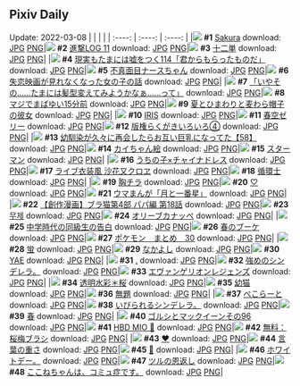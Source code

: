 ## Pixiv Daily
Update: 2022-03-08
|      |      |      |
| :----: | :----: | :----: |
|![](https://pixiv.microyu.workers.dev/c/240x480/img-master/img/2022/03/06/01/16/59/96707717_p0_master1200.jpg) **#1** [Sakura](https://www.pixiv.net/artworks/96707717) download: [JPG](https://pixiv.microyu.workers.dev/img-original/img/2022/03/06/01/16/59/96707717_p0.jpg) [PNG](https://pixiv.microyu.workers.dev/img-original/img/2022/03/06/01/16/59/96707717_p0.png)|![](https://pixiv.microyu.workers.dev/c/240x480/img-master/img/2022/03/06/12/22/16/96715459_p0_master1200.jpg) **#2** [進撃LOG 11](https://www.pixiv.net/artworks/96715459) download: [JPG](https://pixiv.microyu.workers.dev/img-original/img/2022/03/06/12/22/16/96715459_p0.jpg) [PNG](https://pixiv.microyu.workers.dev/img-original/img/2022/03/06/12/22/16/96715459_p0.png)|![](https://pixiv.microyu.workers.dev/c/240x480/img-master/img/2022/03/07/17/59/03/96746500_p0_master1200.jpg) **#3** [十二単](https://www.pixiv.net/artworks/96746500) download: [JPG](https://pixiv.microyu.workers.dev/img-original/img/2022/03/07/17/59/03/96746500_p0.jpg) [PNG](https://pixiv.microyu.workers.dev/img-original/img/2022/03/07/17/59/03/96746500_p0.png)|
|![](https://pixiv.microyu.workers.dev/c/240x480/img-master/img/2022/03/06/18/00/09/96722314_p0_master1200.jpg) **#4** [現実もたまには嘘をつく114「君からもらったものだ」](https://www.pixiv.net/artworks/96722314) download: [JPG](https://pixiv.microyu.workers.dev/img-original/img/2022/03/06/18/00/09/96722314_p0.jpg) [PNG](https://pixiv.microyu.workers.dev/img-original/img/2022/03/06/18/00/09/96722314_p0.png)|![](https://pixiv.microyu.workers.dev/c/240x480/img-master/img/2022/03/06/00/00/06/96705374_p0_master1200.jpg) **#5** [不真面目ナースちゃん](https://www.pixiv.net/artworks/96705374) download: [JPG](https://pixiv.microyu.workers.dev/img-original/img/2022/03/06/00/00/06/96705374_p0.jpg) [PNG](https://pixiv.microyu.workers.dev/img-original/img/2022/03/06/00/00/06/96705374_p0.png)|![](https://pixiv.microyu.workers.dev/c/240x480/img-master/img/2022/03/06/01/18/33/96707754_p0_master1200.jpg) **#6** [失恋映画が見れなくなった女の子の話](https://www.pixiv.net/artworks/96707754) download: [JPG](https://pixiv.microyu.workers.dev/img-original/img/2022/03/06/01/18/33/96707754_p0.jpg) [PNG](https://pixiv.microyu.workers.dev/img-original/img/2022/03/06/01/18/33/96707754_p0.png)|
|![](https://pixiv.microyu.workers.dev/c/240x480/img-master/img/2022/03/07/08/09/33/96739262_p0_master1200.jpg) **#7** [「いやその……たまには髪型変えてみようかなぁ……って」](https://www.pixiv.net/artworks/96739262) download: [JPG](https://pixiv.microyu.workers.dev/img-original/img/2022/03/07/08/09/33/96739262_p0.jpg) [PNG](https://pixiv.microyu.workers.dev/img-original/img/2022/03/07/08/09/33/96739262_p0.png)|![](https://pixiv.microyu.workers.dev/c/240x480/img-master/img/2022/03/06/00/00/35/96705519_p0_master1200.jpg) **#8** [マジでまばゆい15分前](https://www.pixiv.net/artworks/96705519) download: [JPG](https://pixiv.microyu.workers.dev/img-original/img/2022/03/06/00/00/35/96705519_p0.jpg) [PNG](https://pixiv.microyu.workers.dev/img-original/img/2022/03/06/00/00/35/96705519_p0.png)|![](https://pixiv.microyu.workers.dev/c/240x480/img-master/img/2022/03/07/00/00/14/96733021_p0_master1200.jpg) **#9** [夏とひまわりと麦わら帽子の彼女](https://www.pixiv.net/artworks/96733021) download: [JPG](https://pixiv.microyu.workers.dev/img-original/img/2022/03/07/00/00/14/96733021_p0.jpg) [PNG](https://pixiv.microyu.workers.dev/img-original/img/2022/03/07/00/00/14/96733021_p0.png)|
|![](https://pixiv.microyu.workers.dev/c/240x480/img-master/img/2022/03/07/00/00/30/96733090_p0_master1200.jpg) **#10** [IRIS](https://www.pixiv.net/artworks/96733090) download: [JPG](https://pixiv.microyu.workers.dev/img-original/img/2022/03/07/00/00/30/96733090_p0.jpg) [PNG](https://pixiv.microyu.workers.dev/img-original/img/2022/03/07/00/00/30/96733090_p0.png)|![](https://pixiv.microyu.workers.dev/c/240x480/img-master/img/2022/03/06/20/30/01/96726214_p0_master1200.jpg) **#11** [春空ゼリー](https://www.pixiv.net/artworks/96726214) download: [JPG](https://pixiv.microyu.workers.dev/img-original/img/2022/03/06/20/30/01/96726214_p0.jpg) [PNG](https://pixiv.microyu.workers.dev/img-original/img/2022/03/06/20/30/01/96726214_p0.png)|![](https://pixiv.microyu.workers.dev/c/240x480/img-master/img/2022/03/06/14/14/30/96717605_p0_master1200.jpg) **#12** [版権らくがきいろいろ④](https://www.pixiv.net/artworks/96717605) download: [JPG](https://pixiv.microyu.workers.dev/img-original/img/2022/03/06/14/14/30/96717605_p0.jpg) [PNG](https://pixiv.microyu.workers.dev/img-original/img/2022/03/06/14/14/30/96717605_p0.png)|
|![](https://pixiv.microyu.workers.dev/c/240x480/img-master/img/2022/03/07/00/01/00/96733144_p0_master1200.jpg) **#13** [幼馴染が久々に再会したらお互い巨乳になってた【58】](https://www.pixiv.net/artworks/96733144) download: [JPG](https://pixiv.microyu.workers.dev/img-original/img/2022/03/07/00/01/00/96733144_p0.jpg) [PNG](https://pixiv.microyu.workers.dev/img-original/img/2022/03/07/00/01/00/96733144_p0.png)|![](https://pixiv.microyu.workers.dev/c/240x480/img-master/img/2022/03/06/21/31/50/96728223_p0_master1200.jpg) **#14** [カイちゃん絵](https://www.pixiv.net/artworks/96728223) download: [JPG](https://pixiv.microyu.workers.dev/img-original/img/2022/03/06/21/31/50/96728223_p0.jpg) [PNG](https://pixiv.microyu.workers.dev/img-original/img/2022/03/06/21/31/50/96728223_p0.png)|![](https://pixiv.microyu.workers.dev/c/240x480/img-master/img/2022/03/06/00/43/21/96706922_p0_master1200.jpg) **#15** [スターマン](https://www.pixiv.net/artworks/96706922) download: [JPG](https://pixiv.microyu.workers.dev/img-original/img/2022/03/06/00/43/21/96706922_p0.jpg) [PNG](https://pixiv.microyu.workers.dev/img-original/img/2022/03/06/00/43/21/96706922_p0.png)|
|![](https://pixiv.microyu.workers.dev/c/240x480/img-master/img/2022/03/06/00/08/47/96705914_p0_master1200.jpg) **#16** [うちの子×チャイナドレス](https://www.pixiv.net/artworks/96705914) download: [JPG](https://pixiv.microyu.workers.dev/img-original/img/2022/03/06/00/08/47/96705914_p0.jpg) [PNG](https://pixiv.microyu.workers.dev/img-original/img/2022/03/06/00/08/47/96705914_p0.png)|![](https://pixiv.microyu.workers.dev/c/240x480/img-master/img/2022/03/07/00/00/18/96733047_p0_master1200.jpg) **#17** [ライブ衣装風 沙花又クロヱ](https://www.pixiv.net/artworks/96733047) download: [JPG](https://pixiv.microyu.workers.dev/img-original/img/2022/03/07/00/00/18/96733047_p0.jpg) [PNG](https://pixiv.microyu.workers.dev/img-original/img/2022/03/07/00/00/18/96733047_p0.png)|![](https://pixiv.microyu.workers.dev/c/240x480/img-master/img/2022/03/06/20/13/22/96725786_p0_master1200.jpg) **#18** [循環士](https://www.pixiv.net/artworks/96725786) download: [JPG](https://pixiv.microyu.workers.dev/img-original/img/2022/03/06/20/13/22/96725786_p0.jpg) [PNG](https://pixiv.microyu.workers.dev/img-original/img/2022/03/06/20/13/22/96725786_p0.png)|
|![](https://pixiv.microyu.workers.dev/c/240x480/img-master/img/2022/03/06/00/55/11/96707232_p0_master1200.jpg) **#19** [胸チラ](https://www.pixiv.net/artworks/96707232) download: [JPG](https://pixiv.microyu.workers.dev/img-original/img/2022/03/06/00/55/11/96707232_p0.jpg) [PNG](https://pixiv.microyu.workers.dev/img-original/img/2022/03/06/00/55/11/96707232_p0.png)|![](https://pixiv.microyu.workers.dev/c/240x480/img-master/img/2022/03/06/03/45/58/96709906_p0_master1200.jpg) **#20** [♡](https://www.pixiv.net/artworks/96709906) download: [JPG](https://pixiv.microyu.workers.dev/img-original/img/2022/03/06/03/45/58/96709906_p0.jpg) [PNG](https://pixiv.microyu.workers.dev/img-original/img/2022/03/06/03/45/58/96709906_p0.png)|![](https://pixiv.microyu.workers.dev/c/240x480/img-master/img/2022/03/07/13/03/47/96742371_p0_master1200.jpg) **#21** [ウマまんが「月と一番星」](https://www.pixiv.net/artworks/96742371) download: [JPG](https://pixiv.microyu.workers.dev/img-original/img/2022/03/07/13/03/47/96742371_p0.jpg) [PNG](https://pixiv.microyu.workers.dev/img-original/img/2022/03/07/13/03/47/96742371_p0.png)|
|![](https://pixiv.microyu.workers.dev/c/240x480/img-master/img/2022/03/07/19/00/03/96747688_p0_master1200.jpg) **#22** [【創作漫画】ブラ猫第4部 パパ編 第18話](https://www.pixiv.net/artworks/96747688) download: [JPG](https://pixiv.microyu.workers.dev/img-original/img/2022/03/07/19/00/03/96747688_p0.jpg) [PNG](https://pixiv.microyu.workers.dev/img-original/img/2022/03/07/19/00/03/96747688_p0.png)|![](https://pixiv.microyu.workers.dev/c/240x480/img-master/img/2022/03/06/00/56/50/96707266_p0_master1200.jpg) **#23** [무제](https://www.pixiv.net/artworks/96707266) download: [JPG](https://pixiv.microyu.workers.dev/img-original/img/2022/03/06/00/56/50/96707266_p0.jpg) [PNG](https://pixiv.microyu.workers.dev/img-original/img/2022/03/06/00/56/50/96707266_p0.png)|![](https://pixiv.microyu.workers.dev/c/240x480/img-master/img/2022/03/07/20/30/01/96749678_p0_master1200.jpg) **#24** [オリーブカナッペ](https://www.pixiv.net/artworks/96749678) download: [JPG](https://pixiv.microyu.workers.dev/img-original/img/2022/03/07/20/30/01/96749678_p0.jpg) [PNG](https://pixiv.microyu.workers.dev/img-original/img/2022/03/07/20/30/01/96749678_p0.png)|
|![](https://pixiv.microyu.workers.dev/c/240x480/img-master/img/2022/03/06/00/11/15/96706005_p0_master1200.jpg) **#25** [中学時代の同級生の告白](https://www.pixiv.net/artworks/96706005) download: [JPG](https://pixiv.microyu.workers.dev/img-original/img/2022/03/06/00/11/15/96706005_p0.jpg) [PNG](https://pixiv.microyu.workers.dev/img-original/img/2022/03/06/00/11/15/96706005_p0.png)|![](https://pixiv.microyu.workers.dev/c/240x480/img-master/img/2022/03/06/00/00/02/96705350_p0_master1200.jpg) **#26** [春のブーケ](https://www.pixiv.net/artworks/96705350) download: [JPG](https://pixiv.microyu.workers.dev/img-original/img/2022/03/06/00/00/02/96705350_p0.jpg) [PNG](https://pixiv.microyu.workers.dev/img-original/img/2022/03/06/00/00/02/96705350_p0.png)|![](https://pixiv.microyu.workers.dev/c/240x480/img-master/img/2022/03/07/18/50/18/96747478_p0_master1200.jpg) **#27** [ポケモン　まとめ　30](https://www.pixiv.net/artworks/96747478) download: [JPG](https://pixiv.microyu.workers.dev/img-original/img/2022/03/07/18/50/18/96747478_p0.jpg) [PNG](https://pixiv.microyu.workers.dev/img-original/img/2022/03/07/18/50/18/96747478_p0.png)|
|![](https://pixiv.microyu.workers.dev/c/240x480/img-master/img/2022/03/07/11/38/25/96741370_p0_master1200.jpg) **#28** [蛍](https://www.pixiv.net/artworks/96741370) download: [JPG](https://pixiv.microyu.workers.dev/img-original/img/2022/03/07/11/38/25/96741370_p0.jpg) [PNG](https://pixiv.microyu.workers.dev/img-original/img/2022/03/07/11/38/25/96741370_p0.png)|![](https://pixiv.microyu.workers.dev/c/240x480/img-master/img/2022/03/06/00/34/27/96706683_p0_master1200.jpg) **#29** [なかよし](https://www.pixiv.net/artworks/96706683) download: [JPG](https://pixiv.microyu.workers.dev/img-original/img/2022/03/06/00/34/27/96706683_p0.jpg) [PNG](https://pixiv.microyu.workers.dev/img-original/img/2022/03/06/00/34/27/96706683_p0.png)|![](https://pixiv.microyu.workers.dev/c/240x480/img-master/img/2022/03/06/00/00/15/96705428_p0_master1200.jpg) **#30** [YAE](https://www.pixiv.net/artworks/96705428) download: [JPG](https://pixiv.microyu.workers.dev/img-original/img/2022/03/06/00/00/15/96705428_p0.jpg) [PNG](https://pixiv.microyu.workers.dev/img-original/img/2022/03/06/00/00/15/96705428_p0.png)|
|![](https://pixiv.microyu.workers.dev/c/240x480/img-master/img/2022/03/06/00/14/57/96706112_p0_master1200.jpg) **#31** [.](https://www.pixiv.net/artworks/96706112) download: [JPG](https://pixiv.microyu.workers.dev/img-original/img/2022/03/06/00/14/57/96706112_p0.jpg) [PNG](https://pixiv.microyu.workers.dev/img-original/img/2022/03/06/00/14/57/96706112_p0.png)|![](https://pixiv.microyu.workers.dev/c/240x480/img-master/img/2022/03/07/01/49/00/96735627_p0_master1200.jpg) **#32** [強めのシンデレラ。](https://www.pixiv.net/artworks/96735627) download: [JPG](https://pixiv.microyu.workers.dev/img-original/img/2022/03/07/01/49/00/96735627_p0.jpg) [PNG](https://pixiv.microyu.workers.dev/img-original/img/2022/03/07/01/49/00/96735627_p0.png)|![](https://pixiv.microyu.workers.dev/c/240x480/img-master/img/2022/03/06/21/22/40/96727895_p0_master1200.jpg) **#33** [エヴァンゲリオンレジェンズ](https://www.pixiv.net/artworks/96727895) download: [JPG](https://pixiv.microyu.workers.dev/img-original/img/2022/03/06/21/22/40/96727895_p0.jpg) [PNG](https://pixiv.microyu.workers.dev/img-original/img/2022/03/06/21/22/40/96727895_p0.png)|
|![](https://pixiv.microyu.workers.dev/c/240x480/img-master/img/2022/03/06/00/02/20/96705638_p0_master1200.jpg) **#34** [透明水彩＊桜](https://www.pixiv.net/artworks/96705638) download: [JPG](https://pixiv.microyu.workers.dev/img-original/img/2022/03/06/00/02/20/96705638_p0.jpg) [PNG](https://pixiv.microyu.workers.dev/img-original/img/2022/03/06/00/02/20/96705638_p0.png)|![](https://pixiv.microyu.workers.dev/c/240x480/img-master/img/2022/03/06/16/54/06/96720697_p0_master1200.jpg) **#35** [幼猫](https://www.pixiv.net/artworks/96720697) download: [JPG](https://pixiv.microyu.workers.dev/img-original/img/2022/03/06/16/54/06/96720697_p0.jpg) [PNG](https://pixiv.microyu.workers.dev/img-original/img/2022/03/06/16/54/06/96720697_p0.png)|![](https://pixiv.microyu.workers.dev/c/240x480/img-master/img/2022/03/06/19/14/06/96724183_p0_master1200.jpg) **#36** [無題](https://www.pixiv.net/artworks/96724183) download: [JPG](https://pixiv.microyu.workers.dev/img-original/img/2022/03/06/19/14/06/96724183_p0.jpg) [PNG](https://pixiv.microyu.workers.dev/img-original/img/2022/03/06/19/14/06/96724183_p0.png)|
|![](https://pixiv.microyu.workers.dev/c/240x480/img-master/img/2022/03/06/00/00/15/96705433_p0_master1200.jpg) **#37** [ぺこらーと](https://www.pixiv.net/artworks/96705433) download: [JPG](https://pixiv.microyu.workers.dev/img-original/img/2022/03/06/00/00/15/96705433_p0.jpg) [PNG](https://pixiv.microyu.workers.dev/img-original/img/2022/03/06/00/00/15/96705433_p0.png)|![](https://pixiv.microyu.workers.dev/c/240x480/img-master/img/2022/03/07/14/41/04/96743560_p0_master1200.jpg) **#38** [いびられるシンデレラ。](https://www.pixiv.net/artworks/96743560) download: [JPG](https://pixiv.microyu.workers.dev/img-original/img/2022/03/07/14/41/04/96743560_p0.jpg) [PNG](https://pixiv.microyu.workers.dev/img-original/img/2022/03/07/14/41/04/96743560_p0.png)|![](https://pixiv.microyu.workers.dev/c/240x480/img-master/img/2022/03/07/19/36/09/96748428_p0_master1200.jpg) **#39** [春](https://www.pixiv.net/artworks/96748428) download: [JPG](https://pixiv.microyu.workers.dev/img-original/img/2022/03/07/19/36/09/96748428_p0.jpg) [PNG](https://pixiv.microyu.workers.dev/img-original/img/2022/03/07/19/36/09/96748428_p0.png)|
|![](https://pixiv.microyu.workers.dev/c/240x480/img-master/img/2022/03/06/15/08/15/96718573_p0_master1200.jpg) **#40** [ゴルシとマックイーンその96](https://www.pixiv.net/artworks/96718573) download: [JPG](https://pixiv.microyu.workers.dev/img-original/img/2022/03/06/15/08/15/96718573_p0.jpg) [PNG](https://pixiv.microyu.workers.dev/img-original/img/2022/03/06/15/08/15/96718573_p0.png)|![](https://pixiv.microyu.workers.dev/c/240x480/img-master/img/2022/03/06/00/04/53/96705746_p0_master1200.jpg) **#41** [HBD MIO 🎀](https://www.pixiv.net/artworks/96705746) download: [JPG](https://pixiv.microyu.workers.dev/img-original/img/2022/03/06/00/04/53/96705746_p0.jpg) [PNG](https://pixiv.microyu.workers.dev/img-original/img/2022/03/06/00/04/53/96705746_p0.png)|![](https://pixiv.microyu.workers.dev/c/240x480/img-master/img/2022/03/06/10/00/10/96713308_p0_master1200.jpg) **#42** [無料：桜梅ブラシ](https://www.pixiv.net/artworks/96713308) download: [JPG](https://pixiv.microyu.workers.dev/img-original/img/2022/03/06/10/00/10/96713308_p0.jpg) [PNG](https://pixiv.microyu.workers.dev/img-original/img/2022/03/06/10/00/10/96713308_p0.png)|
|![](https://pixiv.microyu.workers.dev/c/240x480/img-master/img/2022/03/07/13/19/52/96742566_p0_master1200.jpg) **#43** [❤](https://www.pixiv.net/artworks/96742566) download: [JPG](https://pixiv.microyu.workers.dev/img-original/img/2022/03/07/13/19/52/96742566_p0.jpg) [PNG](https://pixiv.microyu.workers.dev/img-original/img/2022/03/07/13/19/52/96742566_p0.png)|![](https://pixiv.microyu.workers.dev/c/240x480/img-master/img/2022/03/06/04/16/19/96710181_p0_master1200.jpg) **#44** [言葉の重さ](https://www.pixiv.net/artworks/96710181) download: [JPG](https://pixiv.microyu.workers.dev/img-original/img/2022/03/06/04/16/19/96710181_p0.jpg) [PNG](https://pixiv.microyu.workers.dev/img-original/img/2022/03/06/04/16/19/96710181_p0.png)|![](https://pixiv.microyu.workers.dev/c/240x480/img-master/img/2022/03/07/02/34/10/96736484_p0_master1200.jpg) **#45** [🎂](https://www.pixiv.net/artworks/96736484) download: [JPG](https://pixiv.microyu.workers.dev/img-original/img/2022/03/07/02/34/10/96736484_p0.jpg) [PNG](https://pixiv.microyu.workers.dev/img-original/img/2022/03/07/02/34/10/96736484_p0.png)|
|![](https://pixiv.microyu.workers.dev/c/240x480/img-master/img/2022/03/07/03/39/57/96737182_p0_master1200.jpg) **#46** [ホワイトデー。](https://www.pixiv.net/artworks/96737182) download: [JPG](https://pixiv.microyu.workers.dev/img-original/img/2022/03/07/03/39/57/96737182_p0.jpg) [PNG](https://pixiv.microyu.workers.dev/img-original/img/2022/03/07/03/39/57/96737182_p0.png)|![](https://pixiv.microyu.workers.dev/c/240x480/img-master/img/2022/03/06/10/00/02/96713304_p0_master1200.jpg) **#47** [ツルの恩返し](https://www.pixiv.net/artworks/96713304) download: [JPG](https://pixiv.microyu.workers.dev/img-original/img/2022/03/06/10/00/02/96713304_p0.jpg) [PNG](https://pixiv.microyu.workers.dev/img-original/img/2022/03/06/10/00/02/96713304_p0.png)|![](https://pixiv.microyu.workers.dev/c/240x480/img-master/img/2022/03/06/23/10/13/96731403_p0_master1200.jpg) **#48** [ここねちゃんは、コミュ症です。](https://www.pixiv.net/artworks/96731403) download: [JPG](https://pixiv.microyu.workers.dev/img-original/img/2022/03/06/23/10/13/96731403_p0.jpg) [PNG](https://pixiv.microyu.workers.dev/img-original/img/2022/03/06/23/10/13/96731403_p0.png)|
